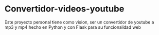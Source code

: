 # Convertidor-videos-youtube
Este proyecto personal tiene como vision, ser un convertidor de youtube a mp3 y mp4 hecho en Python y con Flask para su funcionalidad web
